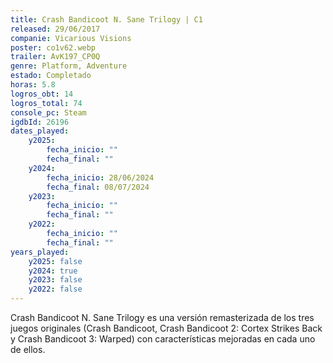 ```yaml
---
title: Crash Bandicoot N. Sane Trilogy | C1
released: 29/06/2017
companie: Vicarious Visions
poster: co1v62.webp
trailer: AvK197_CP0Q
genre: Platform, Adventure
estado: Completado
horas: 5.8
logros_obt: 14
logros_total: 74
console_pc: Steam
igdbId: 26196
dates_played:
    y2025:
        fecha_inicio: ""
        fecha_final: ""
    y2024:
        fecha_inicio: 28/06/2024
        fecha_final: 08/07/2024
    y2023:
        fecha_inicio: ""
        fecha_final: ""
    y2022:
        fecha_inicio: ""
        fecha_final: ""
years_played:
    y2025: false
    y2024: true
    y2023: false
    y2022: false
---
```


Crash Bandicoot N. Sane Trilogy es una versión remasterizada de los tres juegos originales (Crash Bandicoot, Crash Bandicoot 2: Cortex Strikes Back y Crash Bandicoot 3: Warped) con características mejoradas en cada uno de ellos.